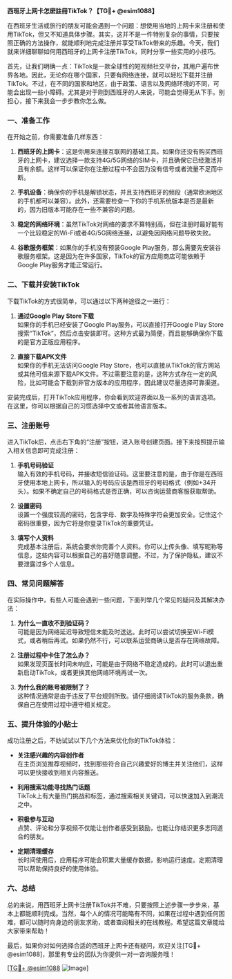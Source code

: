 **西班牙上网卡怎麽註冊TikTok？【TG💪+ @esim1088】**

在西班牙生活或旅行的朋友可能会遇到一个问题：想使用当地的上网卡来注册和使用TikTok，但又不知道具体步骤。其实，这并不是一件特别复杂的事情，只要按照正确的方法操作，就能顺利地完成注册并享受TikTok带来的乐趣。今天，我们就来详细聊聊如何用西班牙的上网卡注册TikTok，同时分享一些实用的小技巧。

首先，让我们明确一点：TikTok是一款全球性的短视频社交平台，其用户遍布世界各地。因此，无论你在哪个国家，只要有网络连接，就可以轻松下载并注册TikTok。不过，在不同的国家和地区，由于政策、语言以及网络环境的不同，可能会出现一些小障碍。尤其是对于刚到西班牙的人来说，可能会觉得无从下手。别担心，接下来我会一步步教你怎么做。

### 一、准备工作

在开始之前，你需要准备几样东西：

1. **西班牙的上网卡**：这是你用来连接互联网的基础工具。如果你还没有购买西班牙的上网卡，建议选择一款支持4G/5G网络的SIM卡，并且确保它已经激活并且有余额。这样可以保证你在注册过程中不会因为没有信号或者流量不足而中断。

2. **手机设备**：确保你的手机是解锁状态，并且支持西班牙的频段（通常欧洲地区的手机都可以兼容）。此外，还需要检查一下你的手机系统版本是否是最新的，因为旧版本可能存在一些不兼容的问题。

3. **稳定的网络环境**：虽然TikTok对网络的要求不算特别高，但在注册时最好能有一个比较稳定的Wi-Fi或者4G/5G网络连接，以避免因网络问题导致失败。

4. **谷歌服务框架**：如果你的手机没有预装Google Play服务，那么需要先安装谷歌服务框架。这是因为在许多国家，TikTok的官方应用商店可能依赖于Google Play服务才能正常运行。

### 二、下载并安装TikTok

下载TikTok的方式很简单，可以通过以下两种途径之一进行：

1. **通过Google Play Store下载**  
   如果你的手机已经安装了Google Play服务，可以直接打开Google Play Store搜索“TikTok”，然后点击安装即可。这种方式最为简便，而且能够确保你下载的是官方正版应用程序。

2. **直接下载APK文件**  
   如果你的手机无法访问Google Play Store，也可以直接从TikTok的官方网站或其他可信来源下载APK文件。不过需要注意的是，这种方式存在一定的风险，比如可能会下载到非官方版本的应用程序，因此建议尽量选择可靠渠道。

安装完成后，打开TikTok应用程序，你会看到欢迎界面以及一系列的语言选项。在这里，你可以根据自己的习惯选择中文或者其他语言版本。

### 三、注册账号

进入TikTok后，点击右下角的“注册”按钮，进入账号创建页面。接下来按照提示输入相关信息即可完成注册：

1. **手机号码验证**  
   输入有效的手机号码，并接收短信验证码。这里要注意的是，由于你是在西班牙使用本地上网卡，所以输入的号码应该是西班牙的号码格式（例如+34开头）。如果不确定自己的号码格式是否正确，可以咨询运营商客服获取帮助。

2. **设置密码**  
   设置一个强度较高的密码，包含字母、数字及特殊字符会更加安全。记住这个密码很重要，因为它将是你登录TikTok的重要凭证。

3. **填写个人资料**  
   完成基本注册后，系统会要求你完善个人资料。你可以上传头像、填写昵称等信息，这些内容可以根据自己的喜好随意调整。不过，为了保护隐私，建议不要泄露过多个人信息。

### 四、常见问题解答

在实际操作中，有些人可能会遇到一些问题，下面列举几个常见的疑问及其解决办法：

1. **为什么一直收不到验证码？**  
   可能是因为网络延迟导致短信未能及时送达。此时可以尝试切换至Wi-Fi模式，或者稍后再试。如果仍然不行，可以联系运营商确认是否存在网络故障。

2. **注册过程中卡住了怎么办？**  
   如果发现页面长时间未响应，可能是由于网络不稳定造成的。此时可以退出重新启动TikTok，或者更换其他网络环境再试一次。

3. **为什么我的账号被限制了？**  
   这种情况通常是由于违反了平台规则所致。请仔细阅读TikTok的服务条款，确保自己在使用过程中遵守相关规定。

### 五、提升体验的小贴士

成功注册之后，不妨试试以下几个方法来优化你的TikTok体验：

- **关注感兴趣的内容创作者**  
  在主页浏览推荐视频时，找到那些符合自己兴趣爱好的博主并关注他们，这样可以更快接收到相关内容推送。

- **利用搜索功能寻找热门话题**  
  TikTok上有大量热门挑战和标签，通过搜索相关关键词，可以快速加入到潮流之中。

- **积极参与互动**  
  点赞、评论和分享视频不仅能让创作者感受到鼓励，也能让你结识更多志同道合的朋友。

- **定期清理缓存**  
  长时间使用后，应用程序可能会积累大量缓存数据，影响运行速度。定期清理可以帮助保持良好的使用体验。

### 六、总结

总的来说，用西班牙上网卡注册TikTok并不难，只要按照上述步骤一步步来，基本上都能顺利完成。当然，每个人的情况可能略有不同，如果在过程中遇到任何困难，都可以随时向身边的朋友求助，或者查阅相关的在线教程。希望这篇文章能给大家带来帮助！

最后，如果你对如何选择合适的西班牙上网卡还有疑问，欢迎关注[TG💪+ @esim1088]，那里有专业的团队为你提供一对一咨询服务哦！  

[[TG💪+ @esim1088](https://t.me/s/esim1088) ![Image](https://i.postimg.cc/4NQfJmqS/Snipaste-2025-05-13-00-14-12.png)]